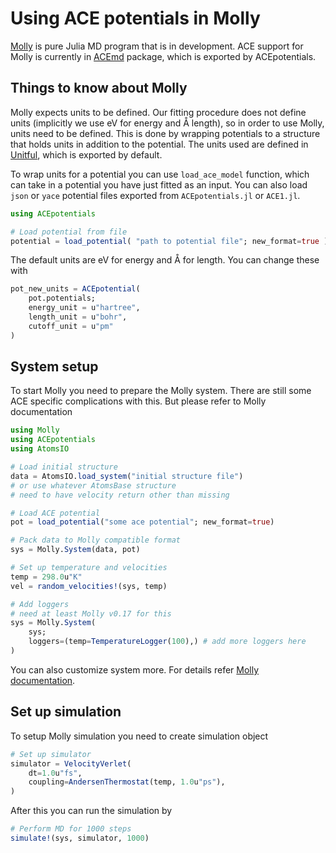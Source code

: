 # Using ACE potentials in Molly

[Molly](https://github.com/JuliaMolSim/Molly.jl) is pure Julia MD program that is in development.
ACE support for Molly is currently in [ACEmd](https://github.com/ACEsuit/ACEmd.jl) package,
which is exported by ACEpotentials.

## Things to know about Molly

Molly expects units to be defined. Our fitting procedure does not define units (implicitly we use eV for energy and Å length),
so in order to use Molly, units need to be defined. This is done by wrapping potentials to
a structure that holds units in addition to the potential. The units used are defined in [Unitful](https://github.com/PainterQubits/Unitful.jl), which is exported by default.

To wrap units for a potential you can use `load_ace_model` function, which can take in
a potential you have just fitted as an input. You can also load `json` or `yace` potential
files exported from `ACEpotentials.jl` or `ACE1.jl`.

```julia
using ACEpotentials

# Load potential from file
potential = load_potential( "path to potential file"; new_format=true )
```

The default units are eV for energy and Å for length. You can change these with

```julia
pot_new_units = ACEpotential(
    pot.potentials;
    energy_unit = u"hartree",
    length_unit = u"bohr",
    cutoff_unit = u"pm"
)
```

## System setup

To start Molly you need to prepare the Molly system. There are still some ACE specific complications with this. But please refer to Molly documentation

```julia
using Molly
using ACEpotentials
using AtomsIO

# Load initial structure
data = AtomsIO.load_system("initial structure file")
# or use whatever AtomsBase structure
# need to have velocity return other than missing

# Load ACE potential
pot = load_potential("some ace potential"; new_format=true)

# Pack data to Molly compatible format
sys = Molly.System(data, pot)

# Set up temperature and velocities
temp = 298.0u"K"
vel = random_velocities!(sys, temp)

# Add loggers
# need at least Molly v0.17 for this
sys = Molly.System(
    sys;
    loggers=(temp=TemperatureLogger(100),) # add more loggers here
)
```

You can also customize system more. For details refer [Molly documentation](https://juliamolsim.github.io/Molly.jl/stable/).

## Set up simulation

To setup Molly simulation you need to create simulation object

```julia
# Set up simulator
simulator = VelocityVerlet(
    dt=1.0u"fs",
    coupling=AndersenThermostat(temp, 1.0u"ps"),
)
```

After this you can run the simulation by

```julia
# Perform MD for 1000 steps
simulate!(sys, simulator, 1000)
```
